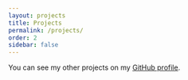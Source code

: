 ```yaml
---
layout: projects
title: Projects
permalink: /projects/
order: 2
sidebar: false
---
```


You can see my other projects on my [GitHub profile](https://github.com/munirkizilcali/).
